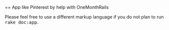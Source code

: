 == App like Pinterest by help with OneMonthRails


Please feel free to use a different markup language if you do not plan to run
<tt>rake doc:app</tt>.
